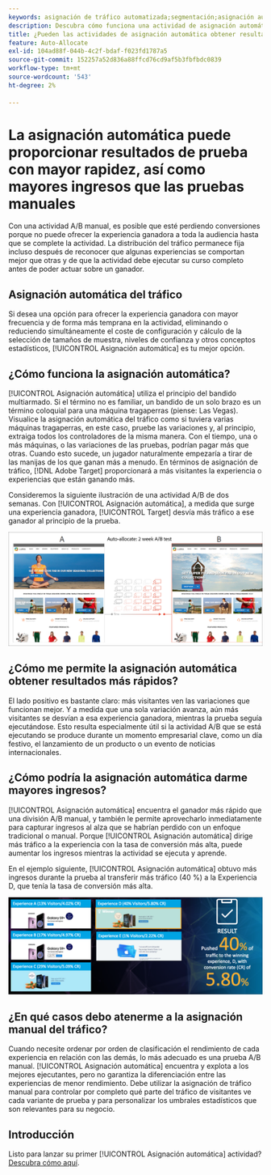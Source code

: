 ```yaml
---
keywords: asignación de tráfico automatizada;segmentación;asignación automática;asignación automática
description: Descubra cómo funciona una actividad de asignación automática en Adobe [!DNL Target] identifica un ganador entre dos o más experiencias y le reasigna automáticamente más tráfico.
title: ¿Pueden las actividades de asignación automática obtener resultados más rápidos e ingresos más altos?
feature: Auto-Allocate
exl-id: 104ad88f-044b-4c2f-bdaf-f023fd1787a5
source-git-commit: 152257a52d836a88ffcd76cd9af5b3fbfbdc0839
workflow-type: tm+mt
source-wordcount: '543'
ht-degree: 2%

---
```


# La asignación automática puede proporcionar resultados de prueba con mayor rapidez, así como mayores ingresos que las pruebas manuales

Con una actividad A/B manual, es posible que esté perdiendo conversiones porque no puede ofrecer la experiencia ganadora a toda la audiencia hasta que se complete la actividad. La distribución del tráfico permanece fija incluso después de reconocer que algunas experiencias se comportan mejor que otras y de que la actividad debe ejecutar su curso completo antes de poder actuar sobre un ganador.

## Asignación automática del tráfico

Si desea una opción para ofrecer la experiencia ganadora con mayor frecuencia y de forma más temprana en la actividad, eliminando o reduciendo simultáneamente el coste de configuración y cálculo de la selección de tamaños de muestra, niveles de confianza y otros conceptos estadísticos, [!UICONTROL Asignación automática] es tu mejor opción.

## ¿Cómo funciona la asignación automática?

[!UICONTROL Asignación automática] utiliza el principio del bandido multiarmado. Si el término no es familiar, un bandido de un solo brazo es un término coloquial para una máquina tragaperras (piense: Las Vegas). Visualice la asignación automática del tráfico como si tuviera varias máquinas tragaperras, en este caso, pruebe las variaciones y, al principio, extraiga todos los controladores de la misma manera. Con el tiempo, una o más máquinas, o las variaciones de las pruebas, podrían pagar más que otras. Cuando esto sucede, un jugador naturalmente empezaría a tirar de las manijas de los que ganan más a menudo. En términos de asignación de tráfico, [!DNL Adobe Target] proporcionará a más visitantes la experiencia o experiencias que están ganando más.

Consideremos la siguiente ilustración de una actividad A/B de dos semanas. Con [!UICONTROL Asignación automática], a medida que surge una experiencia ganadora, [!UICONTROL Target] desvía más tráfico a ese ganador al principio de la prueba.

![Ilustración de asignación automática](/help/main/c-activities/automated-traffic-allocation/assets/Auto-Allocate-test.png)

## ¿Cómo me permite la asignación automática obtener resultados más rápidos?

El lado positivo es bastante claro: más visitantes ven las variaciones que funcionan mejor. Y a medida que una sola variación avanza, aún más visitantes se desvían a esa experiencia ganadora, mientras la prueba seguía ejecutándose. Esto resulta especialmente útil si la actividad A/B que se está ejecutando se produce durante un momento empresarial clave, como un día festivo, el lanzamiento de un producto o un evento de noticias internacionales.

## ¿Cómo podría la asignación automática darme mayores ingresos?

[!UICONTROL Asignación automática] encuentra el ganador más rápido que una división A/B manual, y también le permite aprovecharlo inmediatamente para capturar ingresos al alza que se habrían perdido con un enfoque tradicional o manual. Porque [!UICONTROL Asignación automática] dirige más tráfico a la experiencia con la tasa de conversión más alta, puede aumentar los ingresos mientras la actividad se ejecuta y aprende.

En el ejemplo siguiente, [!UICONTROL Asignación automática] obtuvo más ingresos durante la prueba al transferir más tráfico (40 %) a la Experiencia D, que tenía la tasa de conversión más alta.

![La asignación automática proporciona una ilustración de ingresos más alta](/help/main/c-activities/automated-traffic-allocation/assets/five-experiences.png)

## ¿En qué casos debo atenerme a la asignación manual del tráfico?

Cuando necesite ordenar por orden de clasificación el rendimiento de cada experiencia en relación con las demás, lo más adecuado es una prueba A/B manual. [!UICONTROL Asignación automática] encuentra y explota a los mejores ejecutantes, pero no garantiza la diferenciación entre las experiencias de menor rendimiento. Debe utilizar la asignación de tráfico manual para controlar por completo qué parte del tráfico de visitantes ve cada variante de prueba y para personalizar los umbrales estadísticos que son relevantes para su negocio.

## Introducción

Listo para lanzar su primer [!UICONTROL Asignación automática] actividad? [Descubra cómo aquí](/help/main/c-activities/automated-traffic-allocation/automated-traffic-allocation.md).
